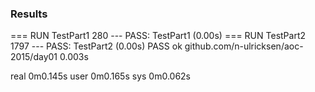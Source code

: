 ### Results

=== RUN   TestPart1
280
--- PASS: TestPart1 (0.00s)
=== RUN   TestPart2
1797
--- PASS: TestPart2 (0.00s)
PASS
ok      github.com/n-ulricksen/aoc-2015/day01   0.003s

real    0m0.145s
user    0m0.165s
sys     0m0.062s
